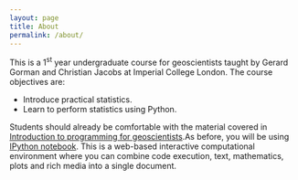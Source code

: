 ```yaml
---
layout: page
title: About
permalink: /about/
---
```


This is a 1<sup>st</sup> year undergraduate course for geoscientists taught by Gerard Gorman and Christian Jacobs at Imperial College London. The course objectives are:

* Introduce practical statistics.
* Learn to perform statistics using Python.

Students should already be comfortable with the material covered in [Introduction to programming for geoscientists](http://ggorman.github.io/Introduction-to-programming-for-geoscientists/).As before, you will be using [IPython notebook](http://ipython.org/notebook.html). This is a web-based interactive computational environment where you can combine code execution, text, mathematics, plots and rich media into a single document.

